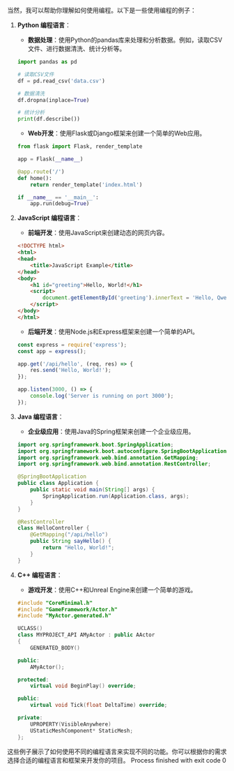 当然，我可以帮助你理解如何使用编程。以下是一些使用编程的例子：

1. **Python 编程语言**：
   - **数据处理**：使用Python的pandas库来处理和分析数据。例如，读取CSV文件、进行数据清洗、统计分析等。
   ```python
   import pandas as pd
   
   # 读取CSV文件
   df = pd.read_csv('data.csv')
   
   # 数据清洗
   df.dropna(inplace=True)
   
   # 统计分析
   print(df.describe())
   ```

   - **Web开发**：使用Flask或Django框架来创建一个简单的Web应用。
   ```python
   from flask import Flask, render_template
   
   app = Flask(__name__)
   
   @app.route('/')
   def home():
       return render_template('index.html')
   
   if __name__ == '__main__':
       app.run(debug=True)
   ```

2. **JavaScript 编程语言**：
   - **前端开发**：使用JavaScript来创建动态的网页内容。
   ```html
   <!DOCTYPE html>
   <html>
   <head>
       <title>JavaScript Example</title>
   </head>
   <body>
       <h1 id="greeting">Hello, World!</h1>
       <script>
           document.getElementById('greeting').innerText = 'Hello, Qwen!';
       </script>
   </body>
   </html>
   ```

   - **后端开发**：使用Node.js和Express框架来创建一个简单的API。
   ```javascript
   const express = require('express');
   const app = express();
   
   app.get('/api/hello', (req, res) => {
       res.send('Hello, World!');
   });
   
   app.listen(3000, () => {
       console.log('Server is running on port 3000');
   });
   ```

3. **Java 编程语言**：
   - **企业级应用**：使用Java的Spring框架来创建一个企业级应用。
   ```java
   import org.springframework.boot.SpringApplication;
   import org.springframework.boot.autoconfigure.SpringBootApplication;
   import org.springframework.web.bind.annotation.GetMapping;
   import org.springframework.web.bind.annotation.RestController;
   
   @SpringBootApplication
   public class Application {
       public static void main(String[] args) {
           SpringApplication.run(Application.class, args);
       }
   }
   
   @RestController
   class HelloController {
       @GetMapping("/api/hello")
       public String sayHello() {
           return "Hello, World!";
       }
   }
   ```

4. **C++ 编程语言**：
   - **游戏开发**：使用C++和Unreal Engine来创建一个简单的游戏。
   ```cpp
   #include "CoreMinimal.h"
   #include "GameFramework/Actor.h"
   #include "MyActor.generated.h"
   
   UCLASS()
   class MYPROJECT_API AMyActor : public AActor
   {
       GENERATED_BODY()
   
   public:
       AMyActor();
   
   protected:
       virtual void BeginPlay() override;
   
   public:
       virtual void Tick(float DeltaTime) override;
   
   private:
       UPROPERTY(VisibleAnywhere)
       UStaticMeshComponent* StaticMesh;
   };
   ```

这些例子展示了如何使用不同的编程语言来实现不同的功能。你可以根据你的需求选择合适的编程语言和框架来开发你的项目。
Process finished with exit code 0